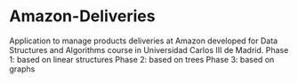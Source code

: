 # Amazon-Deliveries
Application to manage products deliveries at Amazon developed for Data Structures and Algorithms course in Universidad Carlos III de Madrid. 
Phase 1: based on linear structures
Phase 2: based on trees
Phase 3: based on graphs
